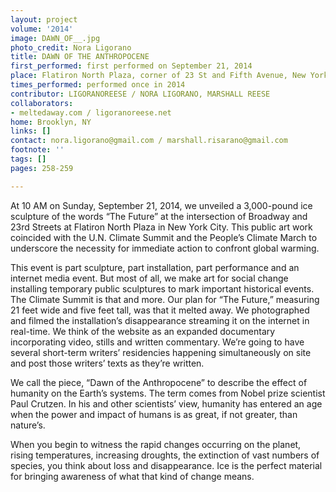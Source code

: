 ```yaml
---
layout: project
volume: '2014'
image: DAWN_OF__.jpg
photo_credit: Nora Ligorano
title: DAWN OF THE ANTHROPOCENE
first_performed: first performed on September 21, 2014
place: Flatiron North Plaza, corner of 23 St and Fifth Avenue, New York, NY
times_performed: performed once in 2014
contributor: LIGORANOREESE / NORA LIGORANO, MARSHALL REESE
collaborators:
- meltedaway.com / ligoranoreese.net
home: Brooklyn, NY
links: []
contact: nora.ligorano@gmail.com / marshall.risarano@gmail.com
footnote: ''
tags: []
pages: 258-259

---
```


At 10 AM on Sunday, September 21, 2014, we unveiled a 3,000-pound ice sculpture of the words “The Future” at the intersection of Broadway and 23rd Streets at Flatiron North Plaza in New York City. This public art work coincided with the U.N. Climate Summit and the People’s Climate March to underscore the necessity for immediate action to confront global warming.

This event is part sculpture, part installation, part performance and an internet media event. But most of all, we make art for social change installing temporary public sculptures to mark important historical events. The Climate Summit is that and more. Our plan for “The Future,” measuring 21 feet wide and five feet tall, was that it melted away. We photographed and filmed the installation’s disappearance streaming it on the internet in real-time. We think of the website as an expanded documentary incorporating video, stills and written commentary. We’re going to have several short-term writers’ residencies happening simultaneously on site and post those writers’ texts as they’re written.

We call the piece, “Dawn of the Anthropocene” to describe the effect of humanity on the Earth’s systems. The term comes from Nobel prize scientist Paul Crutzen. In his and other scientists’ view, humanity has entered an age when the power and impact of humans is as great, if not greater, than nature’s.

When you begin to witness the rapid changes occurring on the planet, rising temperatures, increasing droughts, the extinction of vast numbers of species, you think about loss and disappearance. Ice is the perfect material for bringing awareness of what that kind of change means.
